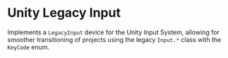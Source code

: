 # Unity Legacy Input
Implements a `LegacyInput` device for the Unity Input System, allowing for smoother transitioning of projects using the legacy `Input.*` class with the `KeyCode` enum.
